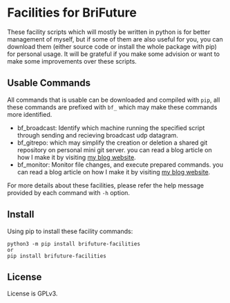 # Facilities for BriFuture

These facility scripts which will mostly be written in python is for better management of myself, but if some of them are also useful for you, you can download them (either source code or install the whole package with pip) for personal usage. It will be grateful if you make some advision or want to make some improvements over these scripts.

## Usable Commands

All commands that is usable can be downloaded and compiled with `pip`, all these commands are prefixed with `bf_` which may make these commands more identified.

- bf_broadcast: Identify which machine running the specified script through sending and recieving broadcast udp datagram.
- bf_gitrepo: which may simplify the creation or deletion a shared git repository on personal mini git server. you can read a blog article on how I make it by visiting [my blog website](http://www.zbrifuture.cn/2019/03/51/).
- bf_monitor: Monitor file changes, and execute prepared commands. you can read a blog article on how I make it by visiting [my blog website](http://www.zbrifuture.cn/2019/03/66/).

For more details about these facilities, please refer the help message provided by each command with `-h` option.

## Install 

Using pip to install these facility commands:

```
python3 -m pip install brifuture-facilities
or
pip install brifuture-facilities
```

## License

License is GPLv3.